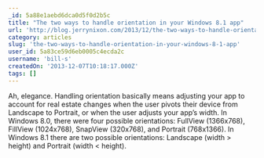 ```yaml
---
_id: 5a88e1aebd6dca0d5f0d2b5c
title: "The two ways to handle orientation in your Windows 8.1 app"
url: 'http://blog.jerrynixon.com/2013/12/the-two-ways-to-handle-orientation-in.html#more'
category: articles
slug: 'the-two-ways-to-handle-orientation-in-your-windows-8-1-app'
user_id: 5a83ce59d6eb0005c4ecda2c
username: 'bill-s'
createdOn: '2013-12-07T10:18:17.000Z'
tags: []
---
```


Ah, elegance. Handling orientation basically means adjusting your app to account for real estate changes when the user pivots their device from Landscape to Portrait, or when the user adjusts your app’s width. In Windows 8.0, there were four possible orientations: FullView (1366x768), FillView (1024x768), SnapView (320x768), and Portrait (768x1366). In Windows 8.1 there are two possible orientations: Landscape (width &gt; height) and Portrait (width &lt; height).
